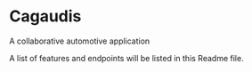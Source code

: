# Cagaudis
A collaborative automotive application

A list of features and endpoints will be listed in this Readme file.
